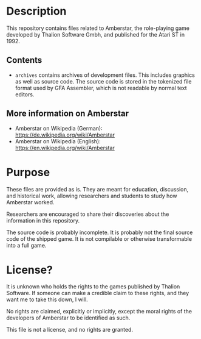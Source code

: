 # Description

This repository contains files related to Amberstar, the role-playing game developed by Thalion Software Gmbh, and published for the Atari ST in 1992.

## Contents

* `archives` contains archives of development files. This includes graphics as well as source code. The source code is stored in the tokenized file format used by GFA Assembler, which is not readable by normal text editors.

## More information on Amberstar

* Amberstar on Wikipedia (German): https://de.wikipedia.org/wiki/Amberstar
* Amberstar on Wikipedia (English): https://en.wikipedia.org/wiki/Amberstar

# Purpose

These files are provided as is. They are meant for education, discussion, and historical work, allowing researchers and students to study how Amberstar worked.

Researchers are encouraged to share their discoveries about the information in this repository.

The source code is probably incomplete. It is probably not the final source code of the shipped game. It is not compilable or otherwise transformable into a full game.

# License?

It is unknown who holds the rights to the games published by Thalion Software. If someone can make a credible claim to these rights, and they want me to take this down, I will.

No rights are claimed, explicitly or implicitly, except the moral rights of the developers of Amberstar to be identified as such. 

This file is not a license, and no rights are granted.
